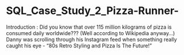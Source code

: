 # SQL_Case_Study_2_Pizza-Runner-
Introduction : Did you know that over 115 million kilograms of pizza is consumed daily worldwide??? (Well according to Wikipedia anyway…) Danny was scrolling through his Instagram feed when something really caught his eye - “80s Retro Styling and Pizza Is The Future!”
